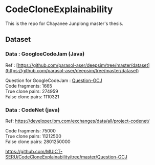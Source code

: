 # CodeCloneExplainability
This is the repo for Chayanee Junplong master's thesis.

## Dataset
### Data : GoogloeCodeJam (Java)
Ref : [https://github.com/parasol-aser/deepsim/tree/master/dataset](https://github.com/parasol-aser/deepsim/tree/master/dataset)

Question for GoogleCodeJam : [Question-GCJ](https://github.com/MUICT-SERU/CodeCloneExplainability/tree/master/Question-GCJ)<br>
Code fragments:  1665 <br>
True clone pairs:  274959<br>
False clone pairs:  1110321

### Data : CodeNet (java)
Ref: [https://developer.ibm.com/exchanges/data/all/project-codenet/
](https://developer.ibm.com/exchanges/data/all/project-codenet/)

Code fragments:  75000<br>
True clone pairs:  11212500<br>
False clone pairs:  2801250000

https://github.com/MUICT-SERU/CodeCloneExplainability/tree/master/Question-GCJ
